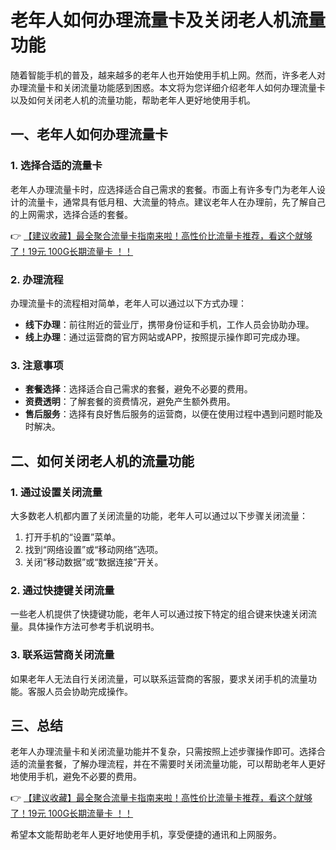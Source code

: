 # 老年人如何办理流量卡及关闭老人机流量功能

随着智能手机的普及，越来越多的老年人也开始使用手机上网。然而，许多老人对办理流量卡和关闭流量功能感到困惑。本文将为您详细介绍老年人如何办理流量卡以及如何关闭老人机的流量功能，帮助老年人更好地使用手机。

## 一、老年人如何办理流量卡

### 1. 选择合适的流量卡
老年人办理流量卡时，应选择适合自己需求的套餐。市面上有许多专门为老年人设计的流量卡，通常具有低月租、大流量的特点。建议老年人在办理前，先了解自己的上网需求，选择合适的套餐。

👉 [【建议收藏】最全聚合流量卡指南来啦！高性价比流量卡推荐，看这个就够了！19元 100G长期流量卡 ！！](https://bit.ly/Liuliangka)

### 2. 办理流程
办理流量卡的流程相对简单，老年人可以通过以下方式办理：
- **线下办理**：前往附近的营业厅，携带身份证和手机，工作人员会协助办理。
- **线上办理**：通过运营商的官方网站或APP，按照提示操作即可完成办理。

### 3. 注意事项
- **套餐选择**：选择适合自己需求的套餐，避免不必要的费用。
- **资费透明**：了解套餐的资费情况，避免产生额外费用。
- **售后服务**：选择有良好售后服务的运营商，以便在使用过程中遇到问题时能及时解决。

## 二、如何关闭老人机的流量功能

### 1. 通过设置关闭流量
大多数老人机都内置了关闭流量的功能，老年人可以通过以下步骤关闭流量：
1. 打开手机的“设置”菜单。
2. 找到“网络设置”或“移动网络”选项。
3. 关闭“移动数据”或“数据连接”开关。

### 2. 通过快捷键关闭流量
一些老人机提供了快捷键功能，老年人可以通过按下特定的组合键来快速关闭流量。具体操作方法可参考手机说明书。

### 3. 联系运营商关闭流量
如果老年人无法自行关闭流量，可以联系运营商的客服，要求关闭手机的流量功能。客服人员会协助完成操作。

## 三、总结

老年人办理流量卡和关闭流量功能并不复杂，只需按照上述步骤操作即可。选择合适的流量套餐，了解办理流程，并在不需要时关闭流量功能，可以帮助老年人更好地使用手机，避免不必要的费用。

👉 [【建议收藏】最全聚合流量卡指南来啦！高性价比流量卡推荐，看这个就够了！19元 100G长期流量卡 ！！](https://bit.ly/Liuliangka)

希望本文能帮助老年人更好地使用手机，享受便捷的通讯和上网服务。